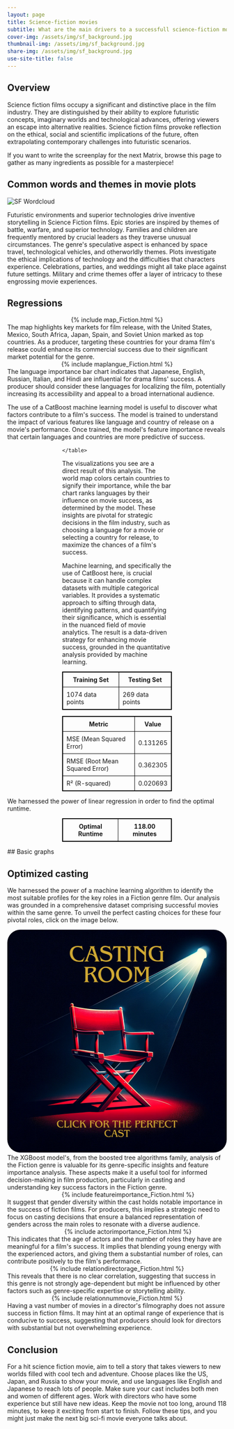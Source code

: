 ```yaml
---
layout: page
title: Science-fiction movies
subtitle: What are the main drivers to a successfull science-fiction movie ? 
cover-img: /assets/img/sf_background.jpg
thumbnail-img: /assets/img/sf_background.jpg
share-img: /assets/img/sf_background.jpg
use-site-title: false
---
```




## Overview

Science fiction films occupy a significant and distinctive place in the film industry. They are distinguished by their ability to explore futuristic concepts, imaginary worlds and technological advances, offering viewers an escape into alternative realities. Science fiction films provoke reflection on the ethical, social and scientific implications of the future, often extrapolating contemporary challenges into futuristic scenarios. 

If you want to write the screenplay for the next Matrix, browse this page to gather as many ingredients as possible for a masterpiece!

## Common words and themes in movie plots
![SF Wordcloud](/assets/img/wordclouds/empath/Fiction_wordcloud.png)

Futuristic environments and superior technologies drive inventive storytelling in Science Fiction films. Epic stories are inspired by themes of battle, warfare, and superior technology. Families and children are frequently mentored by crucial leaders as they traverse unusual circumstances. The genre's speculative aspect is enhanced by space travel, technological vehicles, and otherworldly themes. Plots investigate the ethical implications of technology and the difficulties that characters experience. Celebrations, parties, and weddings might all take place against future settings. Military and crime themes offer a layer of intricacy to these engrossing movie experiences.


## Regressions
<div style="width: 100%;display: flex; justify-content: center;">
  {% include map_Fiction.html %}
</div>
The map highlights key markets for film release, with the United States, Mexico, South Africa, Japan, Spain, and Soviet Union marked as top countries. As a producer, targeting these countries for your drama film's release could enhance its commercial success due to their significant market potential for the genre.
<div style="width: 100%;display: flex; justify-content: center;">
  {% include maplangue_Fiction.html %}
</div>
The language importance bar chart indicates that Japanese, English, Russian, Italian, and Hindi are influential for drama films' success. A producer should consider these languages for localizing the film, potentially increasing its accessibility and appeal to a broad international audience.

The use of a CatBoost machine learning model is useful to discover what factors contribute to a film's success. The model is trained to understand the impact of various features like language and country of release on a movie's performance. Once trained, the model's feature importance reveals that certain languages and countries are more predictive of success.

<div style="margin:auto; width:50%;">
    <table style="width:100%; border: 1px solid black; border-collapse: collapse;">
        <tr style="border: 1px solid black;">
            <th style="border: 1px solid black; padding: 8px;">Training Set</th>
            <th style="border: 1px solid black; padding: 8px;">Testing Set</th>
        </tr>
        <tr style="border: 1px solid black;">
            <td style="border: 1px solid black; padding: 8px;">1074 data points</td>
            <td style="border: 1px solid black; padding: 8px;">269 data points</td>
        </tr>
        
    </table>
</div>

The visualizations you see are a direct result of this analysis. The world map colors certain countries to signify their importance, while the bar chart ranks languages by their influence on movie success, as determined by the model. These insights are pivotal for strategic decisions in the film industry, such as choosing a language for a movie or selecting a country for release, to maximize the chances of a film's success.

Machine learning, and specifically the use of CatBoost here, is crucial because it can handle complex datasets with multiple categorical variables. It provides a systematic approach to sifting through data, identifying patterns, and quantifying their significance, which is essential in the nuanced field of movie analytics. The result is a data-driven strategy for enhancing movie success, grounded in the quantitative analysis provided by machine learning.

<div style="margin:auto; width:50%;">
    <table style="width:100%; border: 1px solid black; border-collapse: collapse;">
        <tr style="border: 1px solid black;">
            <th style="border: 1px solid black; padding: 8px;">Metric</th>
            <th style="border: 1px solid black; padding: 8px;">Value</th>
        </tr>
        <tr style="border: 1px solid black;">
            <td style="border: 1px solid black; padding: 8px;">MSE (Mean Squared Error)</td>
            <td style="border: 1px solid black; padding: 8px;">0.131265</td>
        </tr>
        <tr style="border: 1px solid black;">
            <td style="border: 1px solid black; padding: 8px;">RMSE (Root Mean Squared Error)</td>
            <td style="border: 1px solid black; padding: 8px;">0.362305</td>
        </tr>
        <tr style="border: 1px solid black;">
            <td style="border: 1px solid black; padding: 8px;">R² (R-squared)</td>
            <td style="border: 1px solid black; padding: 8px;">0.020693</td>
        </tr>
    </table>
</div>

We harnessed the power of linear regression in order to find the optimal runtime.
<div style="width:50%; margin-left: auto; margin-right: auto;">
    <table style="width:100%; border: 1px solid black; border-collapse: collapse;">
        <tr style="border: 1px solid black;">
            <th style="border: 1px solid black; padding: 8px;">Optimal Runtime</th>
            <th style="border: 1px solid black; padding: 8px;">118.00 minutes</th>
        </tr>
    </table>
</div>
## Basic graphs

## Optimized casting

We harnessed the power of a machine learning algorithm to identify the most suitable profiles for the key roles in a Fiction genre film. Our analysis was grounded in a comprehensive dataset comprising successful movies within the same genre. To unveil the perfect casting choices for these four pivotal roles, click on the image below.

<div style="width: 100%;display: flex; justify-content: center;">
  <a href="/fiction_cast.html"><img src="/assets/img/casting.png" alt="cast" style="width:512px;height:512px;border-radius: 30px;"></a>
</div>
The XGBoost model's, from the boosted tree algorithms family, analysis of the Fiction genre is valuable for its genre-specific insights and feature importance analysis. These aspects make it a useful tool for informed decision-making in film production, particularly in casting and understanding key success factors in the Fiction genre.

<div style="width: 110%;display: flex; justify-content: center;">
  {% include featureimportance_Fiction.html %}
</div>
It suggest that gender diversity within the cast holds notable importance in the success of fiction films. For producers, this implies a strategic need to focus on casting decisions that ensure a balanced representation of genders across the main roles to resonate with a diverse audience.

<div style="width: 110%;display: flex; justify-content: center;">
  {% include actorimportance_Fiction.html %}
</div>
This indicates that the age of actors and the number of roles they have are meaningful for a film's success. It implies that blending young energy with the experienced actors, and giving them a substantial number of roles, can contribute positively to the film's performance.
<div style="width: 100%;display: flex; justify-content: center;">
  {% include relationdirectorage_Fiction.html %}
</div>
This reveals that there is no clear correlation, suggesting that success in this genre is not strongly age-dependent but might be influenced by other factors such as genre-specific expertise or storytelling ability.

<div style="width: 100%;display: flex; justify-content: center;">
  {% include relationnummovie_Fiction.html %}
</div>
Having a vast number of movies in a director's filmography does not assure success in fiction films. It may hint at an optimal range of experience that is conducive to success, suggesting that producers should look for directors with substantial but not overwhelming experience.

## Conclusion

For a hit science fiction movie, aim to tell a story that takes viewers to new worlds filled with cool tech and adventure. Choose places like the US, Japan, and Russia to show your movie, and use languages like English and Japanese to reach lots of people. Make sure your cast includes both men and women of different ages. Work with directors who have some experience but still have new ideas. Keep the movie not too long, around 118 minutes, to keep it exciting from start to finish. Follow these tips, and you might just make the next big sci-fi movie everyone talks about.
    
  

